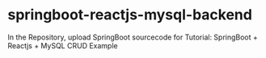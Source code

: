 # springboot-reactjs-mysql-backend
In the Repository, upload SpringBoot sourcecode for Tutorial: SpringBoot + Reactjs + MySQL CRUD Example
